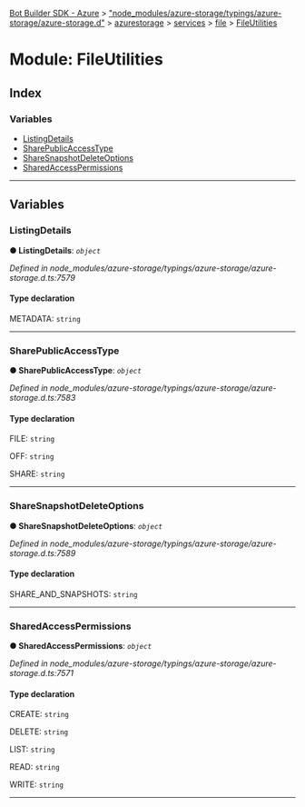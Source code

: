 [Bot Builder SDK - Azure](../README.md) > ["node_modules/azure-storage/typings/azure-storage/azure-storage.d"](../modules/_node_modules_azure_storage_typings_azure_storage_azure_storage_d_.md) > [azurestorage](../modules/_node_modules_azure_storage_typings_azure_storage_azure_storage_d_.azurestorage.md) > [services](../modules/_node_modules_azure_storage_typings_azure_storage_azure_storage_d_.azurestorage.services.md) > [file](../modules/_node_modules_azure_storage_typings_azure_storage_azure_storage_d_.azurestorage.services.file.md) > [FileUtilities](../modules/_node_modules_azure_storage_typings_azure_storage_azure_storage_d_.azurestorage.services.file.fileutilities.md)



# Module: FileUtilities

## Index

### Variables

* [ListingDetails](_node_modules_azure_storage_typings_azure_storage_azure_storage_d_.azurestorage.services.file.fileutilities.md#listingdetails)
* [SharePublicAccessType](_node_modules_azure_storage_typings_azure_storage_azure_storage_d_.azurestorage.services.file.fileutilities.md#sharepublicaccesstype)
* [ShareSnapshotDeleteOptions](_node_modules_azure_storage_typings_azure_storage_azure_storage_d_.azurestorage.services.file.fileutilities.md#sharesnapshotdeleteoptions)
* [SharedAccessPermissions](_node_modules_azure_storage_typings_azure_storage_azure_storage_d_.azurestorage.services.file.fileutilities.md#sharedaccesspermissions)



---
## Variables
<a id="listingdetails"></a>

###  ListingDetails

**●  ListingDetails**:  *`object`* 

*Defined in node_modules/azure-storage/typings/azure-storage/azure-storage.d.ts:7579*


#### Type declaration




 METADATA: `string`







___

<a id="sharepublicaccesstype"></a>

###  SharePublicAccessType

**●  SharePublicAccessType**:  *`object`* 

*Defined in node_modules/azure-storage/typings/azure-storage/azure-storage.d.ts:7583*


#### Type declaration




 FILE: `string`






 OFF: `string`






 SHARE: `string`







___

<a id="sharesnapshotdeleteoptions"></a>

###  ShareSnapshotDeleteOptions

**●  ShareSnapshotDeleteOptions**:  *`object`* 

*Defined in node_modules/azure-storage/typings/azure-storage/azure-storage.d.ts:7589*


#### Type declaration




 SHARE_AND_SNAPSHOTS: `string`







___

<a id="sharedaccesspermissions"></a>

###  SharedAccessPermissions

**●  SharedAccessPermissions**:  *`object`* 

*Defined in node_modules/azure-storage/typings/azure-storage/azure-storage.d.ts:7571*


#### Type declaration




 CREATE: `string`






 DELETE: `string`






 LIST: `string`






 READ: `string`






 WRITE: `string`







___


